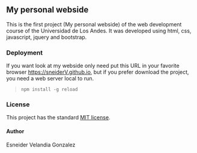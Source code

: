 ## My personal webside
This is the first project (My personal webside) of the web development course of the Universidad de Los Andes.
It was developed using html, css, javascript, jquery and bootstrap.  

### Deployment
If you want look at my webside only need put this URL in your favorite browser https://sneiderV.github.io, but if you prefer download the project, you need a web server local to run. 

> `npm install -g reload`

### License
This project has the standard [MIT license](https://github.com/sneiderV/sneiderV.github.io/blob/master/LICENSE).

#### Author
Esneider Velandia Gonzalez

